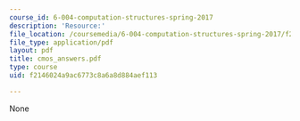 ```yaml
---
course_id: 6-004-computation-structures-spring-2017
description: 'Resource:'
file_location: /coursemedia/6-004-computation-structures-spring-2017/f2146024a9ac6773c8a6a8d884aef113_cmos_answers.pdf
file_type: application/pdf
layout: pdf
title: cmos_answers.pdf
type: course
uid: f2146024a9ac6773c8a6a8d884aef113

---
```

None